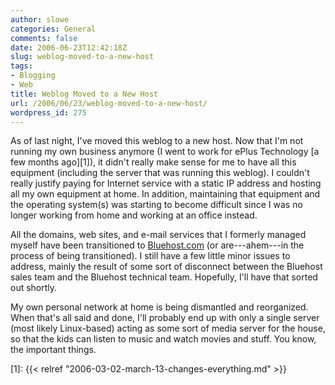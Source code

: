 ```yaml
---
author: slowe
categories: General
comments: false
date: 2006-06-23T12:42:18Z
slug: weblog-moved-to-a-new-host
tags:
- Blogging
- Web
title: Weblog Moved to a New Host
url: /2006/06/23/weblog-moved-to-a-new-host/
wordpress_id: 275
---
```


As of last night, I've moved this weblog to a new host. Now that I'm not running my own business anymore (I went to work for ePlus Technology [a few months ago][1]), it didn't really make sense for me to have all this equipment (including the server that was running this weblog). I couldn't really justify paying for Internet service with a static IP address and hosting all my own equipment at home. In addition, maintaining that equipment and the operating system(s) was starting to become difficult since I was no longer working from home and working at an office instead.

All the domains, web sites, and e-mail services that I formerly managed myself have been transitioned to [Bluehost.com](http://www.bluehost.com/) (or are---ahem---in the process of being transitioned). I still have a few little minor issues to address, mainly the result of some sort of disconnect between the Bluehost sales team and the Bluehost technical team. Hopefully, I'll have that sorted out shortly.

My own personal network at home is being dismantled and reorganized. When that's all said and done, I'll probably end up with only a single server (most likely Linux-based) acting as some sort of media server for the house, so that the kids can listen to music and watch movies and stuff. You know, the important things.

[1]: {{< relref "2006-03-02-march-13-changes-everything.md" >}}
